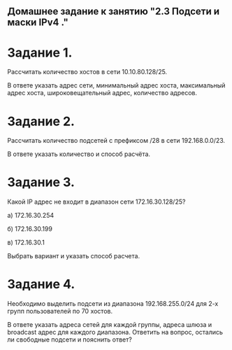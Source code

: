## Домашнее задание к занятию "2.3 Подсети и маски IPv4 ."


# Задание 1.
Рассчитать количество хостов в сети 10.10.80.128/25.

В ответе указать адрес сети, минимальный адрес хоста, максимальный адрес хоста, широковещательный адрес, количество адресов.

# Задание 2.
Рассчитать количество подсетей с префиксом /28 в сети 192.168.0.0/23.

В ответе указать количество и способ расчёта.

# Задание 3.
Какой IP адрес не входит в диапазон сети 172.16.30.128/25?

а) 172.16.30.254

б) 172.16.30.199

в) 172.16.30.1

Выбрать вариант и указать способ расчета.

# Задание 4.
Необходимо выделить подсети из диапазона 192.168.255.0/24 для 2-х групп пользователей по 70 хостов.

В ответе указать адреса сетей для каждой группы, адреса шлюза и broadcast адрес для каждого диапазона. Ответить на вопрос, остались ли свободные подсети и пояснить ответ?